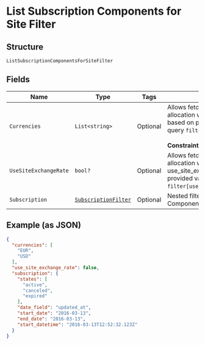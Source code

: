 
# List Subscription Components for Site Filter

## Structure

`ListSubscriptionComponentsForSiteFilter`

## Fields

| Name | Type | Tags | Description |
|  --- | --- | --- | --- |
| `Currencies` | `List<string>` | Optional | Allows fetching components allocation with matching currency based on provided values. Use in query `filter[currencies]=USD,EUR`.<br><br>**Constraints**: *Minimum Items*: `1` |
| `UseSiteExchangeRate` | `bool?` | Optional | Allows fetching components allocation with matching use_site_exchange_rate based on provided value. Use in query `filter[use_site_exchange_rate]=true`. |
| `Subscription` | [`SubscriptionFilter`](../../doc/models/subscription-filter.md) | Optional | Nested filter used for List Subscription Components For Site Filter |

## Example (as JSON)

```json
{
  "currencies": [
    "EUR",
    "USD"
  ],
  "use_site_exchange_rate": false,
  "subscription": {
    "states": [
      "active",
      "canceled",
      "expired"
    ],
    "date_field": "updated_at",
    "start_date": "2016-03-13",
    "end_date": "2016-03-13",
    "start_datetime": "2016-03-13T12:52:32.123Z"
  }
}
```

